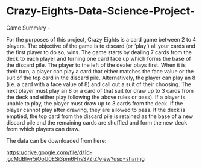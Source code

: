 # Crazy-Eights-Data-Science-Project-

Game Summary -

For the purposes of this project, Crazy Eights is a card game between 2 to 4 players.  The objective of the game is to discard (or ‘play’) all your cards and the first player to do so, wins.
The game starts by dealing 7 cards from the deck to each player and turning one card face up which forms the base of the discard pile.  The player to the left of the dealer plays first.
When it is their turn, a player can play a card that either matches the face value or the suit of the top card in the discard pile.
Alternatively, the player can play an 8 (i.e. a card with a face value of 8) and call out a suit of their choosing.  The next player must play an 8 or a card of that suit (or draw up to 3 cards from the deck and either play following the above rules or pass).
If a player is unable to play, the player must draw up to 3 cards from the deck.  If the player cannot play after drawing, they are allowed to pass.
If the deck is emptied, the top card from the discard pile is retained as the base of a new discard pile and the remaining cards are shuffled and form the new deck from which players can draw.

The data can be downloaded from here:

https://drive.google.com/file/d/1d-jgcMdBlwr5iOoU0ESi3pm6FhsS7ZiZ/view?usp=sharing

